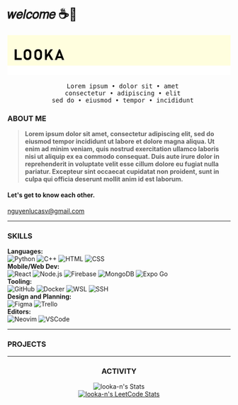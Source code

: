 # 𝑤𝑒𝑙𝑐𝑜𝑚𝑒 ☕🌿
[![](./assets/banner.png)](#)
<div align="center">
<pre>
  Lorem ipsum • dolor sit • amet
  consectetur • adipiscing • elit
  sed do • eiusmod • tempor • incididunt
</pre>
</div>

### ABOUT ME
> <b>Lorem ipsum dolor sit amet, consectetur adipiscing elit, sed do eiusmod tempor incididunt ut labore et dolore magna aliqua. Ut enim ad minim veniam, quis nostrud exercitation ullamco laboris nisi ut aliquip ex ea commodo consequat. Duis aute irure dolor in reprehenderit in voluptate velit esse cillum dolore eu fugiat nulla pariatur. Excepteur sint occaecat cupidatat non proident, sunt in culpa qui officia deserunt mollit anim id est laborum.</b>
#### Let's get to know each other.
nguyenlucasv@gmail.com
___
### SKILLS
**Languages:**  
![Python](https://img.shields.io/badge/-Python-555?style=flat&logoColor=white&logo=python)
![C++](https://img.shields.io/badge/-C++-555?style=flat&logoColor=white&logo=cplusplus)
![HTML](https://img.shields.io/badge/-HTML-555?style=flat&logoColor=white&logo=html5)
![CSS](https://img.shields.io/badge/-CSS-555?style=flat&logoColor=white&logo=css)\
**Mobile/Web Dev:**  
![React](https://img.shields.io/badge/-React-555?style=flat&logoColor=white&logo=react)
![Node.js](https://img.shields.io/badge/-Node.js-555?style=flat&logoColor=white&logo=nodedotjs)
![Firebase](https://img.shields.io/badge/-Firebase-555?style=flat&logoColor=white&logo=firebase)
![MongoDB](https://img.shields.io/badge/-MongoDB-555?style=flat&logoColor=white&logo=mongodb)
![Expo Go](https://img.shields.io/badge/-Expo_Go-555?style=flat&logoColor=white&logo=expo)\
**Tooling:**  
![GitHub](https://img.shields.io/badge/-GitHub-555?style=flat&logoColor=white&logo=github)
![Docker](https://img.shields.io/badge/-Docker-555?style=flat&logoColor=white&logo=docker)
![WSL](https://img.shields.io/badge/-WSL-555?style=flat&logoColor=white&logo=linux)
![SSH](https://img.shields.io/badge/-SSH-555?style=flat&logoColor=white&logo=enpass)\
**Design and Planning:**  
![Figma](https://img.shields.io/badge/-Figma-555?style=flat&logoColor=white&logo=figma)
![Trello](https://img.shields.io/badge/-Trello-555?style=flat&logoColor=white&logo=trello)\
**Editors:**  
![Neovim](https://img.shields.io/badge/-Neovim-555?style=flat&logoColor=white&logo=neovim)
![VSCode](https://img.shields.io/badge/-VSCode-555?style=flat&logoColor=white&logo=expo)
___
### PROJECTS
___
<h3 align="center">ACTIVITY</h3>
<div align="center">

![looka-n's Stats](https://github-readme-stats.vercel.app/api?username=looka-n&theme=dark&show_icons=true&hide_border=true&count_private=true)
<br>
[![looka-n's LeetCode Stats](https://leetcode-stats.vercel.app/api?username=looka-n&theme=Dark)](https://github.com/JeremyTsaii/leetcode-stats)

</div>
